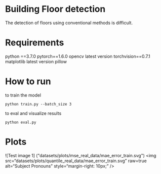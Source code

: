 # Building Floor detection
The detection of floors using conventional methods is difficult.

# Requirements
python ==3.7.0
pytorch==1.6.0
opencv latest version
torchvision==0.7.1
matplotlib latest version
pillow 



# How to run
to train the model 

```
python train.py --batch_size 3
```

to eval and visualize results 

```
python eval.py 
```


# Plots

![Test image 1] ("datasets/plots/mse_real_data/mae_error_train.svg")
<img
src=“datasets/plots/quantile_real_data/mae_error_train.svg”
raw=true
alt=“Subject Pronouns”
style=“margin-right: 10px;”
/>


